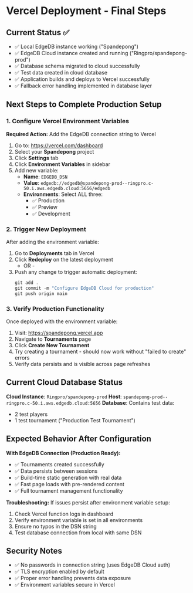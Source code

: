 # Vercel Deployment - Final Steps

## Current Status ✅
- ✅ Local EdgeDB instance working ("Spandepong")
- ✅ EdgeDB Cloud instance created and running ("Ringpro/spandepong-prod") 
- ✅ Database schema migrated to cloud successfully
- ✅ Test data created in cloud database
- ✅ Application builds and deploys to Vercel successfully
- ✅ Fallback error handling implemented in database layer

## Next Steps to Complete Production Setup

### 1. Configure Vercel Environment Variables

**Required Action:** Add the EdgeDB connection string to Vercel

1. Go to: https://vercel.com/dashboard
2. Select your **Spandepong** project
3. Click **Settings** tab
4. Click **Environment Variables** in sidebar
5. Add new variable:
   - **Name**: `EDGEDB_DSN`
   - **Value**: `edgedb://edgedb@spandepong-prod--ringpro.c-50.i.aws.edgedb.cloud:5656/edgedb`
   - **Environments**: Select ALL three:
     - ✅ Production
     - ✅ Preview  
     - ✅ Development

### 2. Trigger New Deployment

After adding the environment variable:

1. Go to **Deployments** tab in Vercel
2. Click **Redeploy** on the latest deployment
   - OR -
3. Push any change to trigger automatic deployment:
   ```powershell
   git add .
   git commit -m "Configure EdgeDB Cloud for production"
   git push origin main
   ```

### 3. Verify Production Functionality

Once deployed with the environment variable:

1. Visit: https://spandepong.vercel.app
2. Navigate to **Tournaments** page
3. Click **Create New Tournament**
4. Try creating a tournament - should now work without "failed to create" errors
5. Verify data persists and is visible across page refreshes

## Current Cloud Database Status

**Cloud Instance**: `Ringpro/spandepong-prod`
**Host**: `spandepong-prod--ringpro.c-50.i.aws.edgedb.cloud:5656`
**Database**: Contains test data:
- 2 test players
- 1 test tournament ("Production Test Tournament")

## Expected Behavior After Configuration

**With EdgeDB Connection (Production Ready):**
- ✅ Tournaments created successfully
- ✅ Data persists between sessions  
- ✅ Build-time static generation with real data
- ✅ Fast page loads with pre-rendered content
- ✅ Full tournament management functionality

**Troubleshooting:**
If issues persist after environment variable setup:
1. Check Vercel function logs in dashboard
2. Verify environment variable is set in all environments
3. Ensure no typos in the DSN string
4. Test database connection from local with same DSN

## Security Notes

- ✅ No passwords in connection string (uses EdgeDB Cloud auth)
- ✅ TLS encryption enabled by default
- ✅ Proper error handling prevents data exposure
- ✅ Environment variables secure in Vercel
